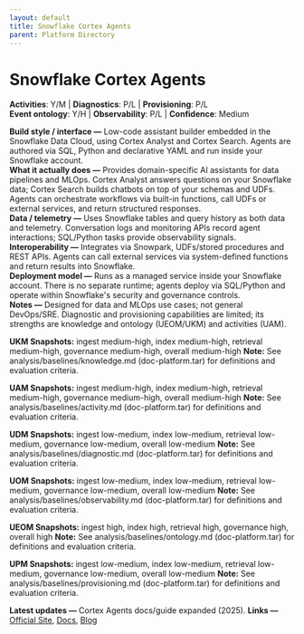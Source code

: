 ```yaml
---
layout: default
title: Snowflake Cortex Agents
parent: Platform Directory
---
```


# Snowflake Cortex Agents

**Activities**: Y/M | **Diagnostics**: P/L | **Provisioning**: P/L  <br>
**Event ontology**: Y/H | **Observability**: P/L | **Confidence**: Medium

**Build style / interface —** Low-code assistant builder embedded in the Snowflake Data Cloud, using Cortex Analyst and Cortex Search. Agents are authored via SQL, Python and declarative YAML and run inside your Snowflake account.  
**What it actually does —** Provides domain-specific AI assistants for data pipelines and MLOps. Cortex Analyst answers questions on your Snowflake data; Cortex Search builds chatbots on top of your schemas and UDFs. Agents can orchestrate workflows via built-in functions, call UDFs or external services, and return structured responses.  
**Data / telemetry —** Uses Snowflake tables and query history as both data and telemetry. Conversation logs and monitoring APIs record agent interactions; SQL/Python tasks provide observability signals.  
**Interoperability —** Integrates via Snowpark, UDFs/stored procedures and REST APIs. Agents can call external services via system-defined functions and return results into Snowflake.  
**Deployment model —** Runs as a managed service inside your Snowflake account. There is no separate runtime; agents deploy via SQL/Python and operate within Snowflake's security and governance controls.  
**Notes —** Designed for data and MLOps use cases; not general DevOps/SRE. Diagnostic and provisioning capabilities are limited; its strengths are knowledge and ontology (UEOM/UKM) and activities (UAM).

**UKM Snapshots:**
ingest medium-high, index medium-high, retrieval medium-high, governance medium-high, overall medium-high
**Note:** See analysis/baselines/knowledge.md (doc-platform.tar) for definitions and evaluation criteria.


**UAM Snapshots:**
ingest medium-high, index medium-high, retrieval medium-high, governance medium-high, overall medium-high
**Note:** See analysis/baselines/activity.md (doc-platform.tar) for definitions and evaluation criteria.

**UDM Snapshots:**
ingest low-medium, index low-medium, retrieval low-medium, governance low-medium, overall low-medium
**Note:** See analysis/baselines/diagnostic.md (doc-platform.tar) for definitions and evaluation criteria.

**UOM Snapshots:**
ingest low-medium, index low-medium, retrieval low-medium, governance low-medium, overall low-medium
**Note:** See analysis/baselines/observability.md (doc-platform.tar) for definitions and evaluation criteria.

**UEOM Snapshots:**
ingest high, index high, retrieval high, governance high, overall high
**Note:** See analysis/baselines/ontology.md (doc-platform.tar) for definitions and evaluation criteria.

**UPM Snapshots:**
ingest low-medium, index low-medium, retrieval low-medium, governance low-medium, overall low-medium
**Note:** See analysis/baselines/provisioning.md (doc-platform.tar) for definitions and evaluation criteria.


**Latest updates —** Cortex Agents docs/guide expanded (2025).
**Links —** [Official Site](https://www.snowflake.com/en/product/features/cortex/), [Docs](https://docs.snowflake.com/en/user-guide/snowflake-cortex/cortex-agents), [Blog](https://docs.snowflake.com/en/user-guide/snowflake-cortex/snowflake-intelligence)